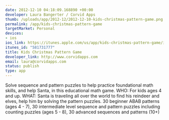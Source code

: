 ```yaml
--- 
date: 2012-12-10 04:18:09.168890 +00:00
developer: Laura Bangerter / Corvid Apps
thumb: /uploads/app/2012-12/2012-12-10-kids-christmas-pattern-game.png
permalink: /app/kids-christmas-pattern-game
targetMarket: Personal
devices: 
- ios
ios_link: https://itunes.apple.com/us/app/kids-christmas-pattern-game/id581731777?ls=1%26mt=8
itunes_id: "581731777"
title: Kids Christmas Pattern Game
developer_link: http://www.corvidapps.com
email: laura@corvidapps.com
status: publish
type: app
---
```


Solve sequence and pattern puzzles to help practice foundational math skills, and help Santa, in this educational math game.
WHO: For kids ages 4 and up.
WHAT: Santa is traveling all over the world to find his reindeer and elves, help him by solving the pattern puzzles. 30 beginner ABAB patterns (ages 4 - 7), 30 intermediate level sequence and pattern puzzles including counting puzzles (ages 5 - 8), 30 advanced sequences and patterns (10+)
